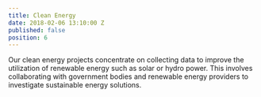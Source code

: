 ```yaml
---
title: Clean Energy
date: 2018-02-06 13:10:00 Z
published: false
position: 6
---
```


Our clean energy projects concentrate on collecting data to improve the utilization of renewable energy such as solar or hydro power. This involves collaborating with government bodies and renewable energy providers to investigate sustainable energy solutions. 